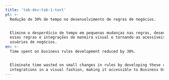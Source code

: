 ```yaml
---
title: 'tab-dev:tab-1-text'
pt: >-
  Redução de 30% de tempo no desenvolvimento de regras de negócios.


  Elimine o desperdício de tempo em pequenas mudanças nas regras, desenvolvendo
  essas regras e integrações de maneira visual e tornando-as acessíveis aos
  usuários de negócios.
en: >-
  Time spent on business rules development reduced by 30%. 


  Eliminate time wasted on small changes in rules by developing these rules and
  integrations in a visual fashion, making it accessible to Business Users.
---
```


